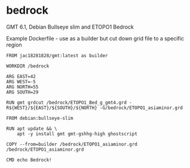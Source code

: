 # bedrock

GMT 6.1, Debian Bullseye slim and ETOPO1 Bedrock

Example Dockerfile - use as a builder but cut down grid file to a specific region


```
FROM jac18281828/gmt:latest as builder

WORKDIR /bedrock

ARG EAST=42
ARG WEST=-5
ARG NORTH=55
ARG SOUTH=29

RUN gmt grdcut /bedrock/ETOPO1_Bed_g_gmt4.grd -R${WEST}/${EAST}/${SOUTH}/${NORTH} -G/bedrock/ETOPO1_asiaminor.grd

FROM debian:bullseye-slim

RUN apt update && \
    apt -y install gmt gmt-gshhg-high ghostscript

COPY --from=builder /bedrock/ETOPO1_asiaminor.grd /bedrock/ETOPO1_asiaminor.grd

CMD echo Bedrock!
```
